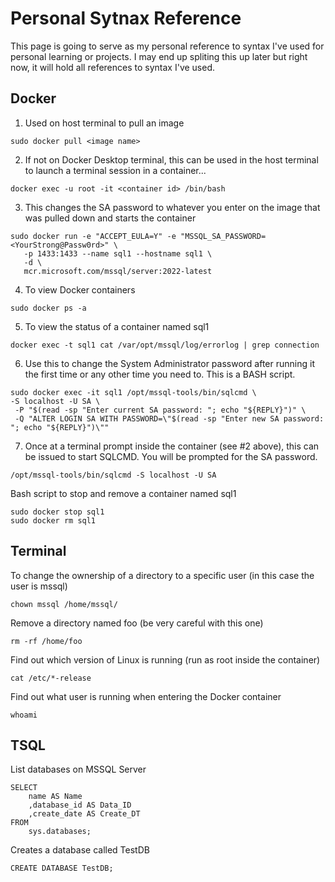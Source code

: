 # Personal Sytnax Reference

This page is going to serve as my personal reference to syntax I've used for personal learning or projects. I may end up spliting this up later but right now, it will hold all references to syntax I've used.

## Docker

1. Used on host terminal to pull an image
```console
sudo docker pull <image name>
```

2. If not on Docker Desktop terminal, this can be used in the host terminal to launch a terminal session in a container...
```console
docker exec -u root -it <container id> /bin/bash
```

3. This changes the SA password to whatever you enter on the image that was pulled down and starts the container
```console
sudo docker run -e "ACCEPT_EULA=Y" -e "MSSQL_SA_PASSWORD=<YourStrong@Passw0rd>" \
   -p 1433:1433 --name sql1 --hostname sql1 \
   -d \
   mcr.microsoft.com/mssql/server:2022-latest
```

4. To view Docker containers
```console
sudo docker ps -a
```

5. To view the status of a container named sql1
```console
docker exec -t sql1 cat /var/opt/mssql/log/errorlog | grep connection
```

6. Use this to change the System Administrator password after running it the first time or any other time you need to. This is a BASH script.
```console
sudo docker exec -it sql1 /opt/mssql-tools/bin/sqlcmd \
-S localhost -U SA \
 -P "$(read -sp "Enter current SA password: "; echo "${REPLY}")" \
 -Q "ALTER LOGIN SA WITH PASSWORD=\"$(read -sp "Enter new SA password: "; echo "${REPLY}")\""
```

7. Once at a terminal prompt inside the container (see #2 above), this can be issued to start SQLCMD. You will be prompted for the SA password.
```console
/opt/mssql-tools/bin/sqlcmd -S localhost -U SA
```

Bash script to stop and remove a container named sql1
```console
sudo docker stop sql1
sudo docker rm sql1
```

## Terminal

To change the ownership of a directory to a specific user (in this case the user is mssql)
```console
chown mssql /home/mssql/
```


Remove a directory named foo (be very careful with this one)
```console
rm -rf /home/foo
```

Find out which version of Linux is running (run as root inside the container)
```console
cat /etc/*-release
```

Find out what user is running when entering the Docker container
```console
whoami
```

## TSQL

List databases on MSSQL Server
```tsql
SELECT
    name AS Name
    ,database_id AS Data_ID
    ,create_date AS Create_DT
FROM
    sys.databases;
```

Creates a database called TestDB
```tsql
CREATE DATABASE TestDB;
```
